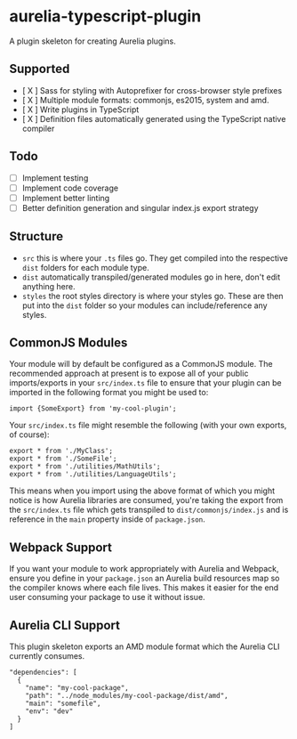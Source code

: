 # aurelia-typescript-plugin
A plugin skeleton for creating Aurelia plugins.

## Supported
- [ X ] Sass for styling with Autoprefixer for cross-browser style prefixes
- [ X ] Multiple module formats: commonjs, es2015, system and amd.
- [ X ] Write plugins in TypeScript
- [ X ] Definition files automatically generated using the TypeScript native compiler

## Todo
- [ ] Implement testing
- [ ] Implement code coverage
- [ ] Implement better linting
- [ ] Better definition generation and singular index.js export strategy

## Structure
- `src` this is where your `.ts` files go. They get compiled into the respective `dist` folders for each module type.
- `dist` automatically transpiled/generated modules go in here, don't edit anything here.
- `styles` the root styles directory is where your styles go. These are then put into the `dist` folder so your modules can include/reference any styles.

## CommonJS Modules
Your module will by default be configured as a CommonJS module. The recommended approach at present is to expose all of your public imports/exports in your `src/index.ts` file to ensure that your plugin can be imported in the following format you might be used to:

```
import {SomeExport} from 'my-cool-plugin';
```

Your `src/index.ts` file might resemble the following (with your own exports, of course):

```
export * from './MyClass';
export * from './SomeFile';
export * from './utilities/MathUtils';
export * from './utilities/LanguageUtils';
```

This means when you import using the above format of which you might notice is how Aurelia libraries are consumed, you're taking the export from the `src/index.ts` file which gets transpiled to `dist/commonjs/index.js` and is reference in the `main` property inside of `package.json`.

## Webpack Support
If you want your module to work appropriately with Aurelia and Webpack, ensure you define in your `package.json` an Aurelia build resources map so the compiler knows where each file lives. This makes it easier for the end user consuming your package to use it without issue.

## Aurelia CLI Support
This plugin skeleton exports an AMD module format which the Aurelia CLI currently consumes.

```
"dependencies": [
  {
    "name": "my-cool-package",
    "path": "../node_modules/my-cool-package/dist/amd",
    "main": "somefile",
    "env": "dev"
  }
]
```

